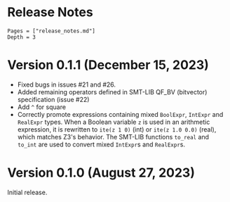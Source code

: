 # Release Notes
```@contents
Pages = ["release_notes.md"]
Depth = 3
```
# Version 0.1.1 (December 15, 2023)
* Fixed bugs in issues #21 and #26.
* Added remaining operators defined in SMT-LIB QF_BV (bitvector) specification (issue #22)
* Add `^` for square
* Correctly promote expressions containing mixed `BoolExpr`, `IntExpr` and `RealExpr` types. When a Boolean variable `z` is used in an arithmetic expression, it is rewritten to `ite(z 1 0)` (int) or `ite(z 1.0 0.0)` (real), which matches Z3's behavior. The SMT-LIB functions `to_real` and `to_int` are used to convert mixed `IntExpr`s and `RealExpr`s.

# Version 0.1.0 (August 27, 2023)
Initial release.
